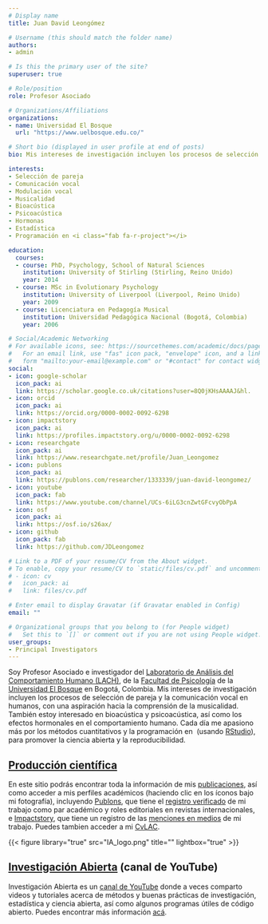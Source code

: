 ```yaml
---
# Display name
title: Juan David Leongómez

# Username (this should match the folder name)
authors:
- admin

# Is this the primary user of the site?
superuser: true

# Role/position
role: Profesor Asociado

# Organizations/Affiliations
organizations:
- name: Universidad El Bosque
  url: "https://www.uelbosque.edu.co/"

# Short bio (displayed in user profile at end of posts)
bio: Mis intereses de investigación incluyen los procesos de selección de pareja y la comunicación vocal en humanos, con una aspiración hacia la comprensión de la musicalidad. También estoy interesado en bioacústica y psicoacústica, así como en estadística y programación en [<i class="fab fa-r-project"></i>](https://www.r-project.org/about.html).

interests:
- Selección de pareja
- Comunicación vocal
- Modulación vocal
- Musicalidad
- Bioacústica
- Psicoacústica
- Hormonas
- Estadística
- Programación en <i class="fab fa-r-project"></i>

education:
  courses:
  - course: PhD, Psychology, School of Natural Sciences
    institution: University of Stirling (Stirling, Reino Unido)
    year: 2014
  - course: MSc in Evolutionary Psychology
    institution: University of Liverpool (Liverpool, Reino Unido)
    year: 2009
  - course: Licenciatura en Pedagogía Musical
    institution: Universidad Pedagógica Nacional (Bogotá, Colombia)
    year: 2006

# Social/Academic Networking
# For available icons, see: https://sourcethemes.com/academic/docs/page-builder/#icons
#   For an email link, use "fas" icon pack, "envelope" icon, and a link in the
#   form "mailto:your-email@example.com" or "#contact" for contact widget.
social:
- icon: google-scholar
  icon_pack: ai
  link: https://scholar.google.co.uk/citations?user=8Q0jKHsAAAAJ&hl.
- icon: orcid
  icon_pack: ai
  link: https://orcid.org/0000-0002-0092-6298
- icon: impactstory
  icon_pack: ai
  link: https://profiles.impactstory.org/u/0000-0002-0092-6298
- icon: researchgate
  icon_pack: ai
  link: https://www.researchgate.net/profile/Juan_Leongomez
- icon: publons
  icon_pack: ai
  link: https://publons.com/researcher/1333339/juan-david-leongomez/
- icon: youtube
  icon_pack: fab
  link: https://www.youtube.com/channel/UCs-6iLG3cnZwtGFcvyObPpA
- icon: osf
  icon_pack: ai
  link: https://osf.io/s26ax/
- icon: github
  icon_pack: fab
  link: https://github.com/JDLeongomez

# Link to a PDF of your resume/CV from the About widget.
# To enable, copy your resume/CV to `static/files/cv.pdf` and uncomment the lines below.
# - icon: cv
#   icon_pack: ai
#   link: files/cv.pdf

# Enter email to display Gravatar (if Gravatar enabled in Config)
email: ""

# Organizational groups that you belong to (for People widget)
#   Set this to `[]` or comment out if you are not using People widget.
user_groups:
- Principal Investigators
---
```


Soy Profesor Asociado e investigador del [Laboratorio de Análisis del Comportamiento Humano (LACH)](https://sites.google.com/unbosque.edu.co/lach-es/home), de la [Facultad de Psicología](https://www.uelbosque.edu.co/psicologia) de la [Universidad El Bosque](https://www.uelbosque.edu.co/) en Bogotá, Colombia. Mis intereses de investigación incluyen los procesos de selección de pareja y la comunicación vocal en humanos, con una aspiración hacia la comprensión de la musicalidad. También estoy interesado en bioacústica y psicoacústica, así como los efectos hormonales en el comportamiento humano. Cada día me apasiono más por los métodos cuantitativos y la programación en [<i class="fab fa-r-project"></i>](https://www.r-project.org/about.html)&nbsp;(usando [RStudio](https://rstudio.com/products/rstudio/)), para promover la ciencia abierta y la reproducibilidad.

## [Producción científica](/es/publication/)

En este sitio podrás encontrar toda la información de mis [publicaciones](https://jdleongomez.info/es/publication/), así como acceder a mis perfiles académicos (haciendo clic en los íconos bajo mi fotografía), incluyendo [Publons](https://publons.com/researcher/1333339/juan-david-leongomez/), que tiene el [registro verificado](https://publons.com/researcher/1333339/juan-david-leongomez/peer-review/) de mi trabajo como par académico y roles editoriales en revistas internacionales, e  [Impactstory](https://profiles.impactstory.org/u/0000-0002-0092-6298), que tiene un registro de las [menciones en medios](https://profiles.impactstory.org/u/0000-0002-0092-6298/timeline) de mi trabajo. Puedes tambien acceder a mi [CvLAC](http://scienti.colciencias.gov.co:8081/cvlac/visualizador/generarCurriculoCv.do?cod_rh=0001348945).

{{< figure library="true" src="IA_logo.png" title="" lightbox="true" >}}
## [Investigación Abierta](#posts) (canal de YouTube)

Investigación Abierta es un [canal de YouTube](https://www.youtube.com/channel/UCs-6iLG3cnZwtGFcvyObPpA) donde a veces comparto videos y tutoriales acerca de métodos y buenas prácticas de investigación, estadística y ciencia abierta, así como algunos programas útiles de código abierto. Puedes encontrar más información [acá](#posts).

